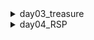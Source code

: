 <details>
<summary>day03_treasure</summary>
<div markdown="1">

<img src='./data/03_treasure.png' width='500'>

</div>
</details>

<details>
<summary>day04_RSP</summary>
<div markdown="1">

<img src='./data/04_RSP.png' width='500'>

</div>
</details>